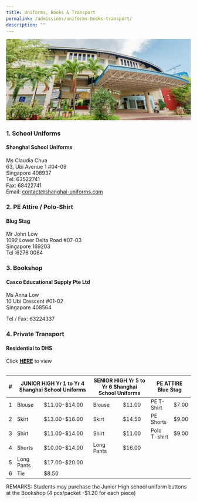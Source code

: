 ```yaml
---
title: Uniforms, Books & Transport
permalink: /admissions/uniforms-books-transport/
description: ""
---
```

![](/images/Homepage/masthead-administration.jpg)
### **1. School Uniforms**

#### **Shanghai School Uniforms**
Ms Claudia Chua  
63, Ubi Avenue 1 #04-09  
Singapore 408937  
Tel: 63522741  
Fax: 68422741  
Email:&nbsp;[contact@shanghai-uniforms.com](mailto:Email:%20contact@shanghai-uniforms.com)

### **2. PE Attire / Polo-Shirt**
#### **Blug Stag**

Mr John Low  
1092 Lower Delta Road #07-03  
Singapore 169203  
Tel :6276 0084

### **3. Bookshop**
#### **Casco Educational Supply Pte Ltd**

Ms Anna Low  
10 Ubi Crescent #01-02  
Singapore 408564 

Tel / Fax:  63224337


### **4. Private Transport**

#### **Residential to DHS**
Click **[HERE](/files/Private-Bus-Transport_2022.pdf)** to view
<br><br>
<table><thead><tr><th>#</th><th colspan="2">JUNIOR HIGH Yr 1 to Yr 4 Shanghai School Uniforms</th><th colspan="2">SENIOR HIGH Yr 5 to Yr 6 Shanghai School Uniforms</th><th colspan="2">PE ATTIRE<br>Blue Stag</th></tr></thead><tbody><tr><td>1</td><td>Blouse</td><td>$11.00-$14.00</td><td>Blouse</td><td>$11.00</td><td>PE T-Shirt</td><td>$7.00</td></tr><tr><td>2</td><td>Skirt</td><td>$13.00-$16.00</td><td>Skirt</td><td>$14.50</td><td>PE Shorts</td><td>$9.00</td></tr><tr><td>3</td><td>Shirt</td><td>$11.00-$14.00</td><td>Shirt</td><td>$11.00</td><td>Polo T-shirt</td><td>$9.00</td></tr><tr><td>4</td><td>Shorts</td><td>$10.00-$14.00</td><td>Long Pants</td><td>$16.00</td><td></td><td></td></tr><tr><td>5</td><td>Long Pants</td><td>$17.00-$20.00</td><td></td><td></td><td></td><td></td></tr><tr><td>6</td><td>Tie</td><td>$8.50</td><td></td><td></td><td></td><td></td></tr></tbody></table>

REMARKS: Students may purchase the Junior High school uniform buttons at the Bookshop (4 pcs/packet -$1.20 for each piece)